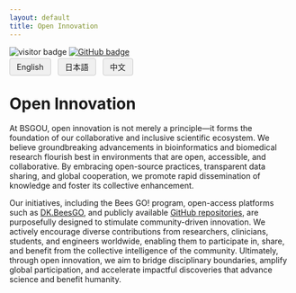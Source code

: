 ```yaml
---
layout: default
title: Open Innovation
---
```


<!-- Info Row: Visitor count + GitHub profile -->
<div style="margin-top: 10px; margin-bottom: 8px;">
  <img src="https://visitor-badge.laobi.icu/badge?page_id=labonom.github.io/sources/Open_Innovation.html" alt="visitor badge"/>
  <a href="https://github.com/LabOnoM">
    <img src="https://img.shields.io/badge/GitHub-Profile-black?logo=github" alt="GitHub badge"/>
  </a>
</div>

<!-- Language Switch Row -->
<div>
  <a href="/sources/Open_Innovation.html" style="padding: 6px 12px; border: 1px solid #ccc; background-color: #f0f0f0; text-decoration: none; border-radius: 4px; margin-right: 8px;">English</a>
  <a href="/sources/Open_Innovation_JP.html" style="padding: 6px 12px; border: 1px solid #ccc; background-color: #f0f0f0; text-decoration: none; border-radius: 4px; margin-right: 8px;">日本語</a>
  <a href="/sources/Open_Innovation_CH.html" style="padding: 6px 12px; border: 1px solid #ccc; background-color: #f0f0f0; text-decoration: none; border-radius: 4px;">中文</a>
</div>

# Open Innovation

At BSGOU, open innovation is not merely a principle—it forms the foundation of our collaborative and inclusive scientific ecosystem. We believe groundbreaking advancements in bioinformatics and biomedical research flourish best in environments that are open, accessible, and collaborative. By embracing open-source practices, transparent data sharing, and global cooperation, we promote rapid dissemination of knowledge and foster its collective enhancement.

Our initiatives, including the Bees GO! program, open-access platforms such as [DK.BeesGO](https://www.bs-gou.com/DK.BeesGO/), and publicly available [GitHub repositories](https://github.com/LabOnoM), are purposefully designed to stimulate community-driven innovation. We actively encourage diverse contributions from researchers, clinicians, students, and engineers worldwide, enabling them to participate in, share, and benefit from the collective intelligence of the community. Ultimately, through open innovation, we aim to bridge disciplinary boundaries, amplify global participation, and accelerate impactful discoveries that advance science and benefit humanity.
